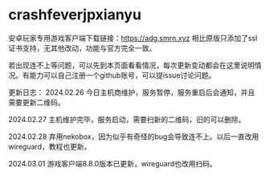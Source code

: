 # crashfeverjpxianyu
安卓玩家专用游戏客户端下载链接：https://adg.smrn.xyz
相比原版只添加了ssl证书支持，无其他改动，功能与官方完全一致。

若出现连不上等问题，可以先到本页面看看情况，每次更新变动都会在这里说明情况。有能力可以自己注册一个github账号，可以提issue讨论问题。

更新日志：
2024.02.26 今日主机商维护，服务暂停，服务重启后会通知，并且需要更新二维码。

2024.02.27 主机维护完毕，服务启动，需要扫新的二维码，旧的可以删除。

2024.02.28 弃用nekobox，因为似乎有奇怪的bug会导致连不上。以后一直改用wireguard，教程也更新。

2024.03.01 游戏客户端8.8.0版本已更新，wireguard也改用扫码。
